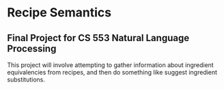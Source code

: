 # Recipe Semantics
## Final Project for CS 553 Natural Language Processing

This project will involve attempting to gather information about ingredient equivalencies from recipes, and then do something like suggest ingredient substitutions.
